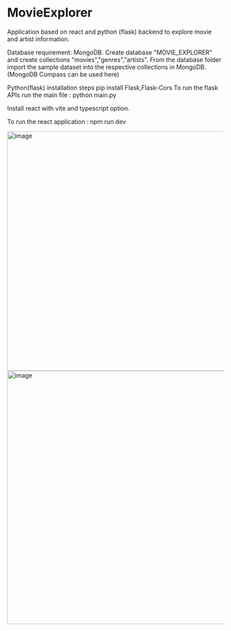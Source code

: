 # MovieExplorer
Application based on react and python (flask) backend to explore movie and artist information.

Database requirement: MongoDB.
  Create database "MOVIE_EXPLORER" and create collections "movies","genres","artists". 
  From the database folder import the sample dataset into the respective collections in MongoDB.(MongoDB Compass can be used here)

Python(flask) installation steps
pip install Flask,Flask-Cors
To run the flask APIs run the main file : python main.py 


Install react with vite and typescript option.

To run the react application : npm run dev 

<img width="1424" height="557" alt="image" src="https://github.com/user-attachments/assets/42cdd3b9-d690-4a42-a2b6-8efb618e2dc4" />

<img width="1399" height="589" alt="image" src="https://github.com/user-attachments/assets/e4491008-d7eb-40e6-b521-21251d5ad815" />






